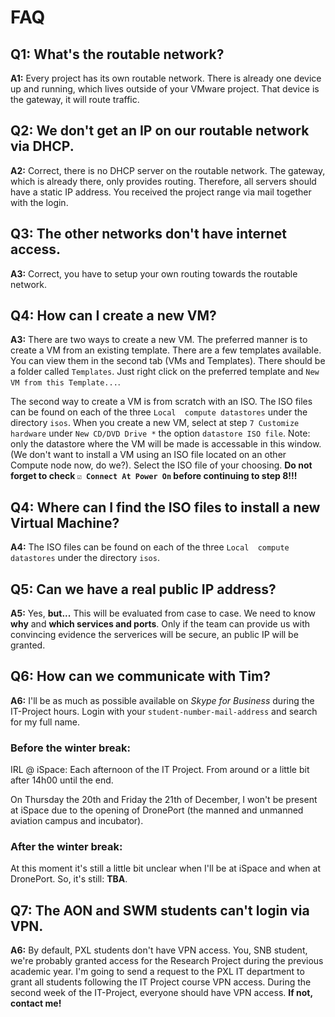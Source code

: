 # FAQ

## Q1: What's the routable network?
**A1:** Every project has its own routable network. There is already one device up and running, which lives outside of your
VMware project. That device is the gateway, it will route traffic.

## Q2: We don't get an IP on our routable network via DHCP.
**A2:** Correct, there is no DHCP server on the routable network. The gateway, which is already there, only provides routing. Therefore, all servers should have a static IP address.
You received the project range via mail together with the login.

## Q3: The other networks don't have internet access.
**A3:** Correct, you have to setup your own routing towards the routable network.

## Q4: How can I create a new VM?
**A3:** There are two ways to create a new VM. The preferred manner is to create a VM from an existing template. There are a few templates available. You can view them in the second tab (VMs and Templates). There should be a folder called `Templates`. Just right click on the preferred template and `New VM from this Template...`.

The second way to create a VM is from scratch with an ISO. The ISO files can be found on each of the three `Local  compute datastores` under the directory `isos`. When you create a new VM, select at step `7 Customize hardware` under `New CD/DVD Drive *` the option `datastore ISO file`. Note: only the datastore where the VM will be made is accessable in this window. (We don't want to install a VM using an ISO file located on an other Compute node now, do we?). Select the ISO file of your choosing. **Do not forget to check `☑ Connect At Power On` before continuing to step 8!!!**

## Q4: Where can I find the ISO files to install a new Virtual Machine?
**A4:** The ISO files can be found on each of the three `Local  compute datastores` under the directory `isos`.

## Q5: Can we have a real public IP address?
**A5:** Yes, **but...** This will be evaluated from case to case. We need to know **why** and **which services and ports**. Only if the team can provide us with convincing evidence the serverices will be secure, an public IP will be granted.

## Q6: How can we communicate with Tim?
**A6:** I'll be as much as possible available on *Skype for Business* during the IT-Project hours. Login with your `student-number-mail-address` and search for my full name.

### Before the winter break:
IRL @ iSpace: Each afternoon of the IT Project. From around or a little bit after 14h00 until the end.

On Thursday the 20th and Friday the 21th of December, I won't be present at iSpace due to the opening of DronePort (the  manned and unmanned aviation campus and incubator).

### After the winter break:
At this moment it's still a little bit unclear when I'll be at iSpace and when at DronePort.
So, it's still: **TBA**.

## Q7: The AON and SWM students can't login via VPN.
**A6:** By default, PXL students don't have VPN access. You, SNB student, we're probably granted access for the Research Project during the previous academic year. I'm going to send a request to the PXL IT department to grant all students following the IT Project course VPN access. During the second week of the IT-Project, everyone should have VPN access. **If not, contact me!**
